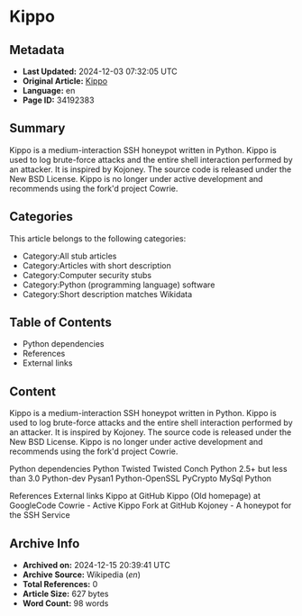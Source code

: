 # Kippo

## Metadata
- **Last Updated:** 2024-12-03 07:32:05 UTC
- **Original Article:** [Kippo](https://en.wikipedia.org/wiki/Kippo)
- **Language:** en
- **Page ID:** 34192383

## Summary
Kippo is a medium-interaction SSH honeypot written in Python. Kippo is used to log brute-force attacks and the entire shell interaction performed by an attacker. It is inspired by Kojoney. The source code is released under the New BSD License.
Kippo is no longer under active development  and recommends using the fork'd project Cowrie.

## Categories
This article belongs to the following categories:

- Category:All stub articles
- Category:Articles with short description
- Category:Computer security stubs
- Category:Python (programming language) software
- Category:Short description matches Wikidata

## Table of Contents

- Python dependencies
- References
- External links

## Content

Kippo is a medium-interaction SSH honeypot written in Python. Kippo is used to log brute-force attacks and the entire shell interaction performed by an attacker. It is inspired by Kojoney. The source code is released under the New BSD License.
Kippo is no longer under active development  and recommends using the fork'd project Cowrie.

Python dependencies
Python Twisted
Twisted Conch
Python 2.5+ but less than 3.0
Python-dev
Pysan1
Python-OpenSSL
PyCrypto
MySql Python

References
External links
Kippo at GitHub
Kippo (Old homepage) at GoogleCode
Cowrie - Active Kippo Fork at GitHub
Kojoney - A honeypot for the SSH Service

## Archive Info
- **Archived on:** 2024-12-15 20:39:41 UTC
- **Archive Source:** Wikipedia (_en_)
- **Total References:** 0
- **Article Size:** 627 bytes
- **Word Count:** 98 words
